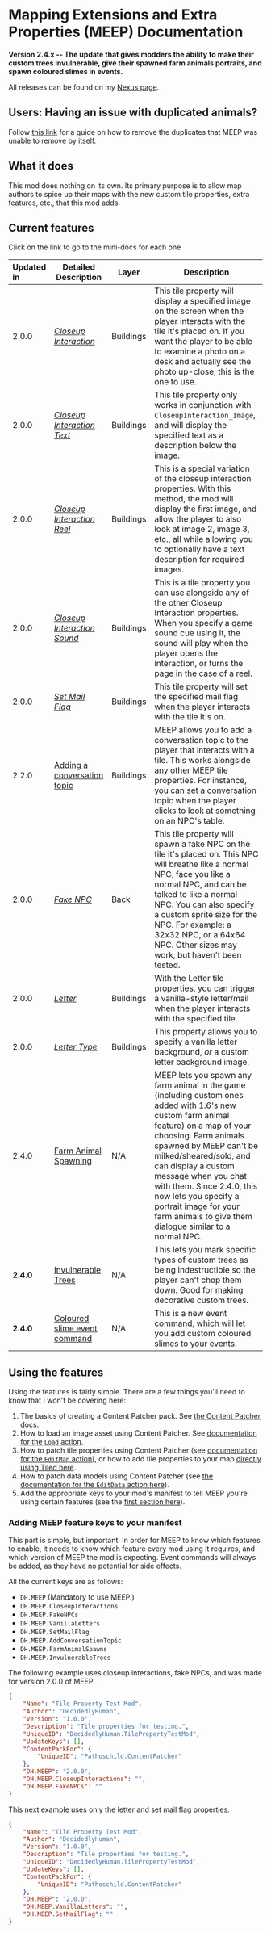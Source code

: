 ﻿# Mapping Extensions and Extra Properties (MEEP) Documentation
**Version 2.4.x -- The update that gives modders the ability to make their custom trees invulnerable, give their spawned farm animals portraits, and spawn coloured slimes in events.**

All releases can be found on my [Nexus page](https://www.nexusmods.com/users/79440738?tab=user+files).

## **Users**: Having an issue with duplicated animals?
Follow [this link](https://youtu.be/S_mkIA9bPnA) for a guide on how to remove the duplicates that MEEP was unable to remove by itself.

## What it does
This mod does nothing on its own. Its primary purpose is to allow map authors to spice up their maps with the new custom tile properties, extra features, etc., that this mod adds.

## Current features
Click on the link to go to the mini-docs for each one

| Updated in | **Detailed Description**                                                                                     | **Layer** | **Description**                                                                                                                                                                                                                                                                                                                                                                                      |
|:-----------|--------------------------------------------------------------------------------------------------------------|-----------|------------------------------------------------------------------------------------------------------------------------------------------------------------------------------------------------------------------------------------------------------------------------------------------------------------------------------------------------------------------------------------------------------|
| 2.0.0      | [*Closeup Interaction*](docs/tile-properties.md#Using-the-CloseupInteraction-tile-properties)                | Buildings | This tile property will display a specified image on the screen when the player interacts with the tile it's placed on. If you want the player to be able to examine a photo on a desk and actually see the photo up-close, this is the one to use.                                                                                                                                                  |
| 2.0.0      | [*Closeup Interaction Text*](docs/tile-properties.md#Using-the-CloseupInteraction-tile-properties)           | Buildings | This tile property only works in conjunction with `CloseupInteraction_Image`, and will display the specified text as a description below the image.                                                                                                                                                                                                                                                  |
| 2.0.0      | [*Closeup Interaction Reel*](docs/tile-properties.md#Using-the-CloseupInteraction-reel-tile-properties)      | Buildings | This is a special variation of the closeup interaction properties. With this method, the mod will display the first image, and allow the player to also look at image 2, image 3, etc., all while allowing you to optionally have a text description for required images.                                                                                                                            |
| 2.0.0      | [*Closeup Interaction Sound*](docs/tile-properties.md#Using-the-MEEP_CloseupInteraction_Sound-tile-property) | Buildings | This is a tile property you can use alongside any of the other Closeup Interaction properties. When you specify a game sound cue using it, the sound will play when the player opens the interaction, or turns the page in the case of a reel.                                                                                                                                                       |
| 2.0.0      | [*Set Mail Flag*](docs/tile-properties.md#Using-the-MEEP_SetMailFlag-tile-property)                          | Buildings | This tile property will set the specified mail flag when the player interacts with the tile it's on.                                                                                                                                                                                                                                                                                                 |
| 2.2.0      | [Adding a conversation topic](docs/tile-properties.md#Using-the-MEEP_AddConversationTopic-tile-property)     | Buildings | MEEP allows you to add a conversation topic to the player that interacts with a tile. This works alongside any other MEEP tile properties. For instance, you can set a conversation topic when the player clicks to look at something on an NPC's table.                                                                                                                                             |
| 2.0.0      | [*Fake NPC*](docs/tile-properties.md#Using-the-MEEP_FakeNPC-tile-property)                                   | Back      | This tile property will spawn a fake NPC on the tile it's placed on. This NPC will breathe like a normal NPC, face you like a normal NPC, and can be talked to like a normal NPC. You can also specify a custom sprite size for the NPC. For example: a 32x32 NPC, or a 64x64 NPC. Other sizes may work, but haven't been tested.                                                                    |
| 2.0.0      | [*Letter*](docs/tile-properties.md#Using-the-MEEP-Letter-tile-property)                                      | Buildings | With the Letter tile properties, you can trigger a vanilla-style letter/mail when the player interacts with the specified tile.                                                                                                                                                                                                                                                                      |
| 2.0.0      | [*Letter Type*](docs/tile-properties.md#MEEP_Letter_Type)                                                    | Buildings | This property allows you to specify a vanilla letter background, *or* a custom letter background image.                                                                                                                                                                                                                                                                                              |
| 2.4.0      | [Farm Animal Spawning](docs/non-map-properties.md#Spawning-farm-animals)                                     | N/A       | MEEP lets you spawn any farm animal in the game (including custom ones added with 1.6's new custom farm animal feature) on a map of your choosing. Farm animals spawned by MEEP can't be milked/sheared/sold, and can display a custom message when you chat with them. Since 2.4.0, this now lets you specify a portrait image for your farm animals to give them dialogue similar to a normal NPC. |
| **2.4.0**  | [Invulnerable Trees](docs/non-map-properties.md#Making-trees-invulnerable)                                   | N/A       | This lets you mark specific types of custom trees as being indestructible so the player can't chop them down. Good for making decorative custom trees.                                                                                                                                                                                                                                               |
| **2.4.0**  | [Coloured slime event command](docs/non-map-properties.md#Spawning-coloured-slimes-in-events)                | N/A       | This is a new event command, which will let you add custom coloured slimes to your events.                                                                                                                                                                                                                                                                                                           |


## Using the features
Using the features is fairly simple. There are a few things you'll need to know that I won't be covering here:
1) The basics of creating a Content Patcher pack. See [the Content Patcher docs](https://github.com/Pathoschild/StardewMods/blob/develop/ContentPatcher/docs/author-guide.md).
2) How to load an image asset using Content Patcher. See [documentation for the `Load` action](https://github.com/Pathoschild/StardewMods/blob/develop/ContentPatcher/docs/author-guide/action-load.md).
3) How to patch tile properties using Content Patcher (see [documentation for the `EditMap` action](https://github.com/Pathoschild/StardewMods/blob/develop/ContentPatcher/docs/author-guide/action-editmap.md#edit-map-tiles)), or how to add tile properties to your map [directly using Tiled here](https://stardewvalleywiki.com/Modding:Maps#Tile_properties).
4) How to patch data models using Content Patcher (see [the documentation for the `EditData` action here](https://github.com/Pathoschild/StardewMods/blob/develop/ContentPatcher/docs/author-guide/action-editdata.md)).
5) Add the appropriate keys to your mod's manifest to tell MEEP you're using certain features (see the [first section here](#Adding-meep-feature-keys-to-your-manifest)).

### Adding MEEP feature keys to your manifest
This part is simple, but important. In order for MEEP to know which features to enable, it needs to know which feature every mod using it requires, and which version of MEEP the mod is expecting. Event commands will always be added, as they have no potential for side effects.

All the current keys are as follows:

* `DH.MEEP` (Mandatory to use MEEP.)
* `DH.MEEP.CloseupInteractions`
* `DH.MEEP.FakeNPCs`
* `DH.MEEP.VanillaLetters`
* `DH.MEEP.SetMailFlag`
* `DH.MEEP.AddConversationTopic`
* `DH.MEEP.FarmAnimalSpawns`
* `DH.MEEP.InvulnerableTrees`

The following example uses closeup interactions, fake NPCs, and was made for version 2.0.0 of MEEP.

```json
{
    "Name": "Tile Property Test Mod",
    "Author": "DecidedlyHuman",
    "Version": "1.0.0",
    "Description": "Tile properties for testing.",
    "UniqueID": "DecidedlyHuman.TilePropertyTestMod",
    "UpdateKeys": [],
    "ContentPackFor": {
        "UniqueID": "Pathoschild.ContentPatcher"
    },
    "DH.MEEP": "2.0.0",
    "DH.MEEP.CloseupInteractions": "",
    "DH.MEEP.FakeNPCs": ""
}
```

This next example uses only the letter and set mail flag properties.
```json
{
    "Name": "Tile Property Test Mod",
    "Author": "DecidedlyHuman",
    "Version": "1.0.0",
    "Description": "Tile properties for testing.",
    "UniqueID": "DecidedlyHuman.TilePropertyTestMod",
    "UpdateKeys": [],
    "ContentPackFor": {
        "UniqueID": "Pathoschild.ContentPatcher"
    },
    "DH.MEEP": "2.0.0",
    "DH.MEEP.VanillaLetters": "",
    "DH.MEEP.SetMailFlag": ""
}
```
